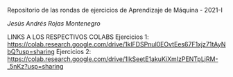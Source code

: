Repositorio de las rondas de ejercicios de Aprendizaje de Máquina - 2021-I

*Jesús Andrés Rojas Montenegro*

LINKS A LOS RESPECTIVOS COLABS
Ejercicios 1: https://colab.research.google.com/drive/1klFDSPnul0EOvtEes67F1xjz71tAyNbQ?usp=sharing
Ejercicios 2: https://colab.research.google.com/drive/1lkSeetE1akuKiXmIzPENTpLjRM-_5nKz?usp=sharing
